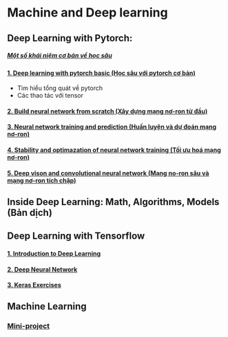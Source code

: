 # Machine and Deep learning

## Deep Learning with Pytorch:

##### [Một số khái niệm cơ bản về học sâu](Deep-Learning-Pytorch/README.md)

#### [1. Deep learning with pytorch basic (Học sâu với pytorch cơ bản)](https://github.com/duythanh22/Machine-and-Deep-Learning/tree/main/Deep-Learning-Pytorch/1_deep_learning_with_pytorch_basic)
- Tìm hiểu tổng quát về pytorch
- Các thao tác với tensor
#### [2. Build neural network from scratch (Xây dựng mạng nơ-ron từ đầu)]()
#### [3. Neural network training and prediction (Huấn luyện và dự đoán mạng nơ-ron)]()
#### [4. Stability and optimazation of neural network training (Tối ưu hoá mạng nơ-ron)]()
#### [5. Deep vison and convolutional neural network (Mạng no-ron sâu và mạng nơ-ron tích chập)]()

## Inside Deep Learning: Math, Algorithms, Models (Bản dịch)

## Deep Learning with Tensorflow
#### [1. Introduction to Deep Learning]()
#### [2. Deep Neural Network]()
#### [3. Keras Exercises ]()
#### [ ]()
#### [ ]()
#### [ ]()
#### [ ]()
#### [ ]()
#### [ ]()
#### [ ]()
#### [ ]()
#### [ ]()
#### [ ]()
## Machine Learning
### [Mini-project](Machine-Learning/ML-mini-projects)
